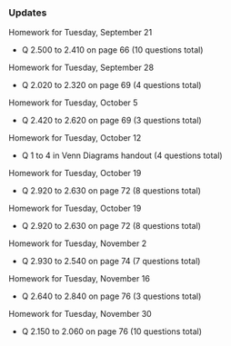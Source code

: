 ### Updates

Homework for Tuesday, September 21
  * Q 2.500 to 2.410 on page 66 (10 questions total)

Homework for Tuesday, September 28
  * Q 2.020 to 2.320 on page 69 (4 questions total)

Homework for Tuesday, October 5
  * Q 2.420 to 2.620 on page 69 (3 questions total)

Homework for Tuesday, October 12
  * Q 1 to 4 in Venn Diagrams handout (4 questions total)

Homework for Tuesday, October 19
  * Q 2.920 to 2.630 on page 72 (8 questions total)

Homework for Tuesday, October 19
  * Q 2.920 to 2.630 on page 72 (8 questions total)

Homework for Tuesday, November 2
  * Q 2.930 to 2.540 on page 74 (7 questions total)

Homework for Tuesday, November 16
  * Q 2.640 to 2.840 on page 76 (3 questions total)

Homework for Tuesday, November 30
  * Q 2.150 to 2.060 on page 76 (10 questions total)


